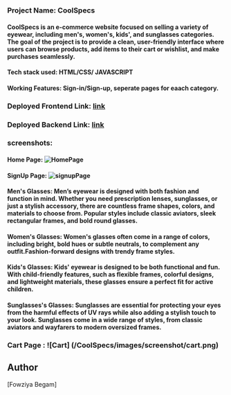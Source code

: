 ### Project Name: CoolSpecs

#### CoolSpecs is an e-commerce website focused on selling a variety of eyewear, including men's, women's, kids', and sunglasses categories. The goal of the project is to provide a clean, user-friendly interface where users can browse products, add items to their cart or wishlist, and make purchases seamlessly.

#### Tech stack used: HTML/CSS/ JAVASCRIPT

#### Working Features: Sign-in/Sign-up, seperate pages for eaach category.

### Deployed Frontend Link: [link](https://fowziya01.github.io/CoolSpecs/)

### Deployed Backend Link: [link](https://shine-ballistic-vessel.glitch.me)

### screenshots:

#### Home Page: ![HomePage](/CoolSpecs/images/screenshot/homepage.png)

#### SignUp Page: ![signupPage](/CoolSpecs/images/screenshot/SignUp.png)

#### Men's Glasses: Men’s eyewear is designed with both fashion and function in mind. Whether you need prescription lenses, sunglasses, or just a stylish accessory, there are countless frame shapes, colors, and materials to choose from. Popular styles include classic aviators, sleek rectangular frames, and bold round glasses. 

#### Women's Glasses: Women's glasses often come in a range of colors, including bright, bold hues or subtle neutrals, to complement any outfit.Fashion-forward designs with trendy frame styles.

#### Kids's Glasses: Kids' eyewear is designed to be both functional and fun. With child-friendly features, such as flexible frames, colorful designs, and lightweight materials, these glasses ensure a perfect fit for active children.

#### Sunglasses's Glasses: Sunglasses are essential for protecting your eyes from the harmful effects of UV rays while also adding a stylish touch to your look. Sunglasses come in a wide range of styles, from classic aviators and wayfarers to modern oversized frames.

### Cart  Page : ![Cart] (/CoolSpecs/images/screenshot/cart.png)

 ## Author 
 [Fowziya Begam]